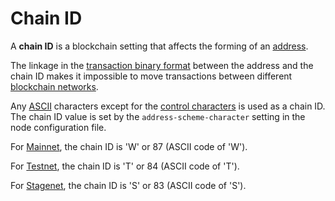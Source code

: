 # Chain ID

A **chain ID** is a blockchain setting that affects the forming of an [address](/en/blockchain/account/address).

The linkage in the [transaction binary format](/en/blockchain/binary-format/transaction-binary-format) between the address and the chain ID makes it impossible to move transactions between different [blockchain networks](/en/blockchain/blockchain-network).

Any [ASCII](https://en.wikipedia.org/wiki/ASCII) characters except for the [control characters](https://en.wikipedia.org/wiki/ASCII#Control_characters) is used as a chain ID. The chain ID value is set by the `address-scheme-character` setting in the node configuration file.

For [Mainnet](/en/blockchain/blockchain-network/main-network), the chain ID is 'W' or 87 (ASCII code of 'W').

For [Testnet](/en/blockchain/blockchain-network/test-network), the chain ID is 'T' or 84 (ASCII code of 'T').

For [Stagenet](/en/blockchain/blockchain-network/stage-network), the chain ID is 'S' or 83 (ASCII code of 'S').
